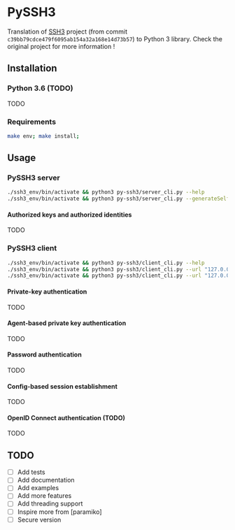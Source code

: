 # PySSH3

Translation of [SSH3](https://github.com/francoismichel/ssh3/tree/c39bb79cdce479f6095ab154a32a168e14d73b57) project (from commit `c39bb79cdce479f6095ab154a32a168e14d73b57`) to Python 3 library. Check the original project for more information ! 

## Installation

### Python 3.6 (TODO)

TODO

### Requirements

```bash
make env; make install;
``` 

## Usage

### PySSH3 server

```bash
./ssh3_env/bin/activate && python3 py-ssh3/server_cli.py --help
./ssh3_env/bin/activate && python3 py-ssh3/server_cli.py --generateSelfSignedCert --enablePasswordLogin --bind "127.0.0.1:4443" --urlPath "/my-secret-path" --verbose --insecure
```

#### Authorized keys and authorized identities 
TODO

### PySSH3 client
```bash
./ssh3_env/bin/activate && python3 py-ssh3/client_cli.py --help
./ssh3_env/bin/activate && python3 py-ssh3/client_cli.py --url "127.0.0.1:4443/my-secret-path?user=elniak" --verbose --usePassword
./ssh3_env/bin/activate && python3 py-ssh3/client_cli.py --url "127.0.0.1:4443/my-secret-path?user=elniak" --verbose --privkey ~/.ssh/id_rsa --insecure
```

#### Private-key authentication
TODO
#### Agent-based private key authentication
TODO
#### Password authentication
TODO
#### Config-based session establishment
TODO
#### OpenID Connect authentication (TODO)
TODO

## TODO
- [ ] Add tests
- [ ] Add documentation
- [ ] Add examples
- [ ] Add more features
- [ ] Add threading support
- [ ] Inspire more from [paramiko]
- [ ] Secure version